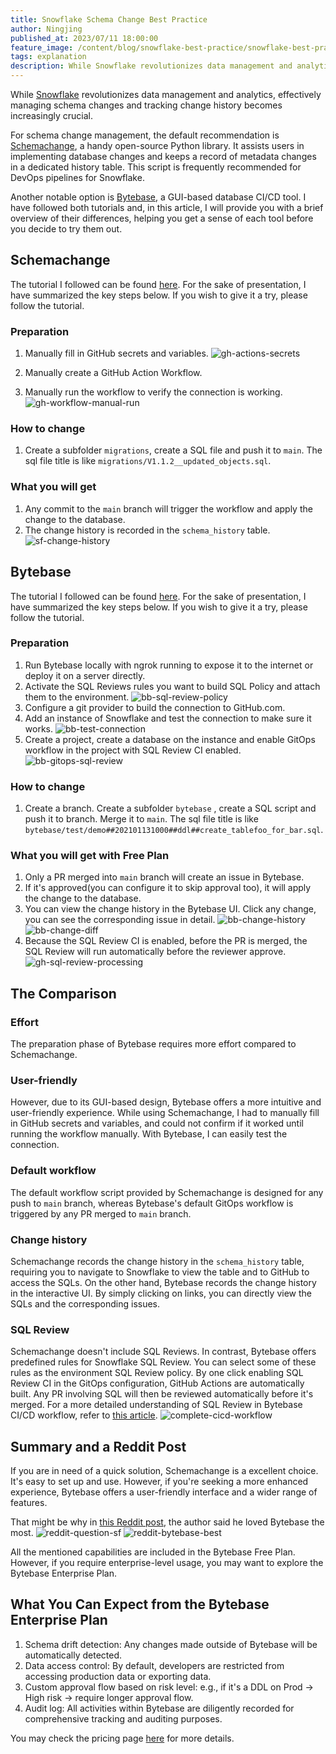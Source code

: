 ```yaml
---
title: Snowflake Schema Change Best Practice
author: Ningjing
published_at: 2023/07/11 18:00:00
feature_image: /content/blog/snowflake-best-practice/snowflake-best-practice.webp
tags: explanation
description: While Snowflake revolutionizes data management and analytics, effectively managing schema changes and tracking change history becomes increasingly crucial.
---
```


While [Snowflake](https://www.snowflake.com/) revolutionizes data management and analytics, effectively managing schema changes and tracking change history becomes increasingly crucial.

For schema change management, the default recommendation is [Schemachange](https://github.com/Snowflake-Labs/schemachange), a handy open-source Python library. It assists users in implementing database changes and keeps a record of metadata changes in a dedicated history table. This script is frequently recommended for DevOps pipelines for Snowflake.

Another notable option is [Bytebase](/), a GUI-based database CI/CD tool. I have followed both tutorials and, in this article, I will provide you with a brief overview of their differences, helping you get a sense of each tool before you decide to try them out.


## Schemachange
The tutorial I followed can be found [here](https://quickstarts.snowflake.com/guide/devops_dcm_schemachange_github/index.html#0). For the sake of presentation, I have summarized the key steps below. If you wish to give it a try, please follow the tutorial.

### Preparation
1. Manually fill in GitHub secrets and variables.
    ![gh-actions-secrets](/content/blog/snowflake-best-practice/gh-actions-secrets.webp)

2. Manually create a GitHub Action Workflow.
3. Manually run the workflow to verify the connection is working.
    ![gh-workflow-manual-run](/content/blog/snowflake-best-practice/gh-workflow-manual-run.webp)

### How to change
1. Create a subfolder `migrations`, create a SQL file and push it to `main`. The sql file title is like  `migrations/V1.1.2__updated_objects.sql`.

### What you will get
1. Any commit to the `main` branch will trigger the workflow and apply the change to the database.
2. The change history is recorded in the `schema_history` table.
  ![sf-change-history](/content/blog/snowflake-best-practice/sf-change-history.webp)


## Bytebase
The tutorial I followed can be found [here](/docs/tutorials/database-change-management-with-snowflake-and-github/). For the sake of presentation, I have summarized the key steps below. If you wish to give it a try, please follow the tutorial.

### Preparation
1. Run Bytebase locally with ngrok running to expose it to the internet or deploy it on a server directly.
2. Activate the SQL Reviews rules you want to build SQL Policy and attach them to the environment.
  ![bb-sql-review-policy](/content/blog/snowflake-best-practice/bb-sql-review-policy.webp)
3. Configure a git provider to build the connection to GitHub.com.
4. Add an instance of Snowflake and test the connection to make sure it works.
  ![bb-test-connection](/content/blog/snowflake-best-practice/bb-test-connection.webp)
5. Create a project, create a database on the instance and enable GitOps workflow in the project with SQL Review CI enabled.
  ![bb-gitops-sql-review](/content/blog/snowflake-best-practice/bb-gitops-sql-review.webp)

### How to change
1. Create a branch. Create a subfolder `bytebase` , create a SQL script  and push it to branch. Merge it to `main`. The sql file title is like `bytebase/test/demo##202101131000##ddl##create_tablefoo_for_bar.sql`.

### What you will get with Free Plan
1. Only a PR merged into `main` branch will create an issue in Bytebase.
2. If it's approved(you can configure it to skip approval too), it will apply the change to the database.
3. You can view the change history in the Bytebase UI. Click any change, you can see the corresponding issue in detail.
  ![bb-change-history](/content/blog/snowflake-best-practice/bb-change-history.webp)
  ![bb-change-diff](/content/blog/snowflake-best-practice/bb-change-diff.webp)
4. Because the SQL Review CI is enabled, before the PR is merged, the SQL Review will run automatically before the reviewer approve.
  ![gh-sql-review-processing](/content/blog/snowflake-best-practice/gh-sql-review-processing.webp)


## The Comparison

### Effort
The preparation phase of Bytebase requires more effort compared to Schemachange.

### User-friendly
However, due to its GUI-based design, Bytebase offers a more intuitive and user-friendly experience. While using Schemachange, I had to manually fill in GitHub secrets and variables, and could not confirm if it worked until running the workflow manually. With Bytebase, I can easily test the connection.

### Default workflow
The default workflow script provided by Schemachange is designed for any push to `main` branch, whereas Bytebase's default GitOps workflow is triggered by any PR merged to `main` branch.

### Change history
Schemachange records the change history in the `schema_history` table, requiring you to navigate to Snowflake to view the table and to GitHub to access the SQLs.
On the other hand, Bytebase records the change history in the interactive UI. By simply clicking on links, you can directly view the SQLs and the corresponding issues.

### SQL Review
Schemachange doesn't include SQL Reviews. In contrast, Bytebase offers predefined rules for Snowflake SQL Review. You can select some of these rules as the environment SQL Review policy. By one click enabling SQL Review CI in the GitOps configuration, GitHub Actions are automatically built. Any PR involving SQL will then be reviewed automatically before it's merged. For a more detailed understanding of SQL Review in Bytebase CI/CD workflow, refer to [this article](/docs/tutorials/database-cicd-best-practice-with-github/).
![complete-cicd-workflow](/content/blog/snowflake-best-practice/complete-cicd-workflow.webp)

## Summary and a Reddit Post
If you are in need of a quick solution, Schemachange is a excellent choice. It's easy to set up and use. However, if you're seeking a more enhanced experience, Bytebase offers a user-friendly interface and a wider range of features.

That might be why in [this Reddit post](https://www.reddit.com/r/snowflake/comments/13n9g0b/better_alternatives_to_schemachange_for_snowflake/), the author said he loved Bytebase the most.
![reddit-question-sf](/content/blog/snowflake-best-practice/reddit-question-sf.webp)
![reddit-bytebase-best](/content/blog/snowflake-best-practice/reddit-bytebase-best.webp)

All the mentioned capabilities are included in the Bytebase Free Plan. However, if you require enterprise-level usage, you may want to explore the Bytebase Enterprise Plan.

## What You Can Expect from the Bytebase Enterprise Plan
1. Schema drift detection: Any changes made outside of Bytebase will be automatically detected.
2. Data access control: By default, developers are restricted from accessing production data or exporting data.
3. Custom approval flow based on risk level: e.g., if it's a DDL on Prod -> High risk -> require longer approval flow.
4. Audit log: All activities within Bytebase are diligently recorded for comprehensive tracking and auditing purposes.

You may check the pricing page [here](https://bytebase.com/pricing) for more details.
